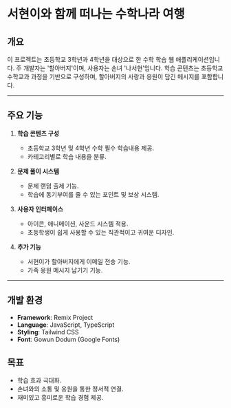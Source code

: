 # 서현이와 함께 떠나는 수학나라 여행

## 개요
이 프로젝트는 초등학교 3학년과 4학년을 대상으로 한 수학 학습 웹 애플리케이션입니다. 주 개발자는 '할아버지'이며, 사용자는 손녀 '나서현'입니다. 학습 콘텐츠는 초등학교 수학교과 과정을 기반으로 구성하며, 할아버지의 사랑과 응원이 담긴 메시지를 포함합니다.

---

## 주요 기능
1. **학습 콘텐츠 구성**
   - 초등학교 3학년 및 4학년 수학 필수 학습내용 제공.
   - 카테고리별로 학습 내용을 분류.

2. **문제 풀이 시스템**
   - 문제 랜덤 출제 기능.
   - 학습에 동기부여를 줄 수 있는 포인트 및 보상 시스템.

3. **사용자 인터페이스**
   - 아이콘, 애니메이션, 사운드 시스템 적용.
   - 초등학생이 쉽게 사용할 수 있는 직관적이고 귀여운 디자인.

4. **추가 기능**
   - 서현이가 할아버지에게 이메일 전송 기능.
   - 가족 응원 메시지 남기기 기능.

---

## 개발 환경
- **Framework**: Remix Project
- **Language**: JavaScript, TypeScript
- **Styling**: Tailwind CSS
- **Font**: Gowun Dodum (Google Fonts)

## 목표
- 학습 효과 극대화.
- 손녀와의 소통 및 응원을 통한 정서적 연결.
- 재미있고 흥미로운 학습 경험 제공.